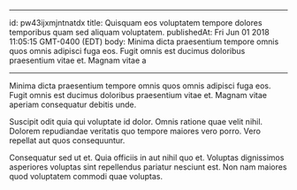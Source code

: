 
---
id: pw43ijxmjntnatdx
title: Quisquam eos voluptatem tempore dolores temporibus quam sed aliquam voluptatem.
publishedAt: Fri Jun 01 2018 11:05:15 GMT-0400 (EDT)
body: Minima dicta praesentium tempore omnis quos omnis adipisci fuga eos. Fugit omnis est ducimus doloribus praesentium vitae et. Magnam vitae a


---



Minima dicta praesentium tempore omnis quos omnis adipisci fuga eos. Fugit omnis est ducimus doloribus praesentium vitae et. Magnam vitae aperiam consequatur debitis unde.
 Suscipit odit quia qui voluptate id dolor. Omnis ratione quae velit nihil. Dolorem repudiandae veritatis quo tempore maiores vero porro. Vero repellat aut quos consequuntur.
 Consequatur sed ut et. Quia officiis in aut nihil quo et. Voluptas dignissimos asperiores voluptas sint repellendus pariatur nesciunt est. Non nam maiores quod voluptatem commodi quae voluptas.

